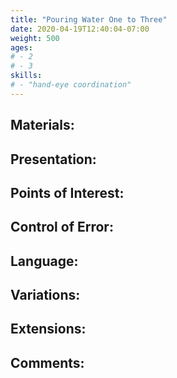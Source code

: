 ```yaml
---
title: "Pouring Water One to Three"
date: 2020-04-19T12:40:04-07:00
weight: 500
ages:
# - 2
# - 3
skills:
# - "hand-eye coordination"
---
```


## Materials:

## Presentation:

## Points of Interest:

## Control of Error:

## Language:

## Variations:

## Extensions:

## Comments:
